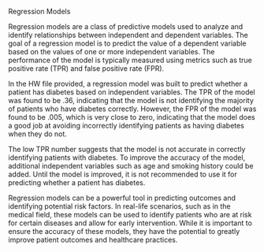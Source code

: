 Regression Models

Regression models are a class of predictive models used to analyze and identify relationships between independent and dependent variables. The goal of a regression model is to predict the value of a dependent variable based on the values of one or more independent variables. The performance of the model is typically measured using metrics such as true positive rate (TPR) and false positive rate (FPR).

In the HW file provided, a regression model was built to predict whether a patient has diabetes based on independent variables. The TPR of the model was found to be .36, indicating that the model is not identifying the majority of patients who have diabetes correctly. However, the FPR of the model was found to be .005, which is very close to zero, indicating that the model does a good job at avoiding incorrectly identifying patients as having diabetes when they do not.

The low TPR number suggests that the model is not accurate in correctly identifying patients with diabetes. To improve the accuracy of the model, additional independent variables such as age and smoking history could be added. Until the model is improved, it is not recommended to use it for predicting whether a patient has diabetes.

Regression models can be a powerful tool in predicting outcomes and identifying potential risk factors. In real-life scenarios, such as in the medical field, these models can be used to identify patients who are at risk for certain diseases and allow for early intervention. While it is important to ensure the accuracy of these models, they have the potential to greatly improve patient outcomes and healthcare practices.
